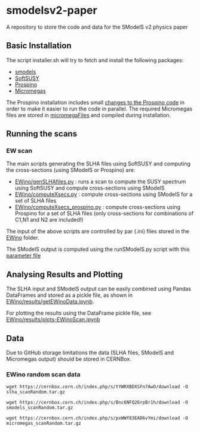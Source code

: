 # smodelsv2-paper
A repository to store the code and data for the SModelS v2 physics paper


## Basic Installation ##

The script installer.sh will try to fetch and install the following packages:

  * [smodels](https://smodels.github.io/)
  * [SoftSUSY](https://softsusy.hepforge.org/)  
  * [Prospino](https://www.thphys.uni-heidelberg.de/~plehn/index.php?show=prospino)
  * [Micromegas](https://lapth.cnrs.fr/micromegas/)    

The Prospino installation includes small [changes to the Prospino code](prospinoModFiles) in order to make it easier to run the code in parallel.
The required Micromegas files are stored in [micromegaFiles](micromegaFiles) and compiled during installation.


## Running the scans

### EW scan ###

The main scripts generating the SLHA files using SoftSUSY and computing the cross-sections (using SModelS or Prospino) are:

  * [EWino/genSLHAfiles.py](EWino/genSLHAfiles.py) : runs a scan to compute the SUSY spectrum using SoftSUSY and compute cross-sections using SModelS
  * [EWino/computeXsecs.py](EWino/computeXsecs.py) : compute cross-sections using SModelS for a set of SLHA files
  * [EWino/computeXsecs_prospino.py](EWino/computeXsecs_prospino.py) : compute cross-sections using Prospino for a set of SLHA files (only cross-sections for combinations of C1,N1 and N2 are included!)

The input of the above scripts are controlled by par (.ini) files stored in the [EWino](EWino) folder.    

The SModelS output is computed using the runSModelS.py script with this [parameter file](EWino/smodels_parameters.ini)

## Analysing Results and Plotting ##

The SLHA input and SModelS output can be easily combined using Pandas DataFrames and stored
as a pickle file, as shown in [EWino/results/getEWinoData.ipynb](EWino/results/getEWinoData.ipynb).

For plotting the results using the DataFrame pickle file, see [EWino/results/plots-EWinoScan.ipynb](EWino/results/plots-EWinoScan.ipynb)

## Data ##

Due to GitHub storage limitations the data (SLHA files, SModelS and Micromegas output) should be stored in CERNBox.

### EWino random scan data ###

``
wget https://cernbox.cern.ch/index.php/s/tYWRXBDXSFn7AwO/download -O slha_scanRandom.tar.gz
``


``
wget https://cernbox.cern.ch/index.php/s/Bnc6NFQ26rpBr1h/download -O smodels_scanRandom.tar.gz
``


``
wget https://cernbox.cern.ch/index.php/s/pxWWf83EAD6vYmi/download -O micromegas_scanRandom.tar.gz
``

